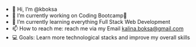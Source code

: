 - 👋 Hi, I’m @kboksa
- 🔭 I’m currently working on Coding Bootcamp🤗
- 🌱 I’m currently learning everything Full Stack Web Development
- 📫 How to reach me: reach me via my Email kalina.boksa@gmail.com
- 💻 Goals: Learn more technological stacks and improve my overall skills


<!---
kboksa/kboksa is a ✨ special ✨ repository because its `README.md` (this file) appears on your GitHub profile.
You can click the Preview link to take a look at your changes.
--->
